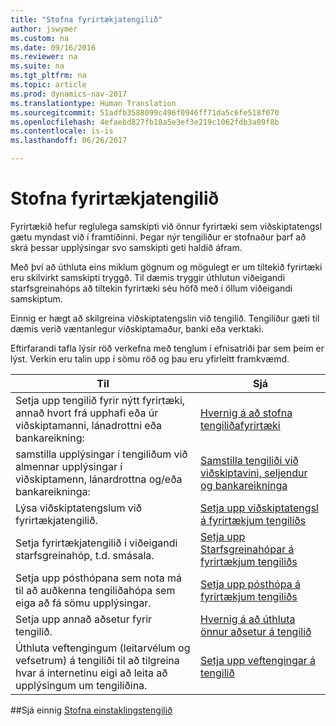 ```yaml
---
title: "Stofna fyrirtækjatengilið"
author: jswymer
ms.custom: na
ms.date: 09/16/2016
ms.reviewer: na
ms.suite: na
ms.tgt_pltfrm: na
ms.topic: article
ms.prod: dynamics-nav-2017
ms.translationtype: Human Translation
ms.sourcegitcommit: 51adfb3588099c496f0946ff71da5c6fe518f070
ms.openlocfilehash: 4efaebd827fb18a5e3ef3e219c1062fdb3a09f8b
ms.contentlocale: is-is
ms.lasthandoff: 06/26/2017

---
```

# <a name="create-contact-companies"></a>Stofna fyrirtækjatengilið
Fyrirtækið hefur reglulega samskipti við önnur fyrirtæki sem viðskiptatengsl gætu myndast við í framtíðinni. Þegar nýr tengiliður er stofnaður þarf að skrá þessar upplýsingar svo samskipti geti haldið áfram.

Með því að úthluta eins miklum gögnum og mögulegt er um tiltekið fyrirtæki eru skilvirkt samskipti tryggð. Til dæmis tryggir úthlutun viðeigandi starfsgreinahóps að tiltekin fyrirtæki séu höfð með í öllum viðeigandi samskiptum.

Einnig er hægt að skilgreina viðskiptatengslin við tengilið. Tengiliður gæti til dæmis verið væntanlegur viðskiptamaður, banki eða verktaki.

Eftirfarandi tafla lýsir röð verkefna með tenglum í efnisatriði þar sem þeim er lýst. Verkin eru talin upp í sömu röð og þau eru yfirleitt framkvæmd.

|Til |Sjá |
|---|----|
|Setja upp tengilið fyrir nýtt fyrirtæki, annað hvort frá upphafi eða úr viðskiptamanni, lánadrottni eða bankareikning:|[Hvernig á að stofna tengiliðafyrirtæki](marketing-how-create-contact-companies.md)|
|samstilla upplýsingar í tengiliðum við almennar upplýsingar í viðskiptamenn, lánardrottna og/eða bankareikninga:|[Samstilla tengiliði við viðskiptavini, seljendur og bankareikninga](marketing-synchronize-contacts-customers-vendors-bank-accounts.md)|
|Lýsa viðskiptatengslum við fyrirtækjatengilið.|[Setja upp viðskiptatengsl á fyrirtækjum tengiliðs](marketing-business-relations.md)|
|Setja fyrirtækjatengilið í viðeigandi starfsgreinahóp, t.d. smásala.|[Setja upp Starfsgreinahópar á fyrirtækjum tengiliðs](marketing-industry-groups.md)|
|Setja upp pósthópana sem nota má til að auðkenna tengiliðahópa sem eiga að fá sömu upplýsingar.|[Setja upp pósthópa á fyrirtækjum tengiliðs](marketing-mailing-groups.md)|
|Setja upp annað aðsetur fyrir tengilið.|[Hvernig á að úthluta önnur aðsetur á tengilið](marketing-how-assign-alternative-address.md)|
|Úthluta veftengingum (leitarvélum og vefsetrum) á tengiliði til að tilgreina hvar á internetinu eigi að leita að upplýsingum um tengiliðina.|[Setja upp veftengingar á tengilið](marketing-web-sources.md)|

##<a name="see-also"></a>Sjá einnig
[Stofna einstaklingstengilið](marketing-create-contact-persons.md)

